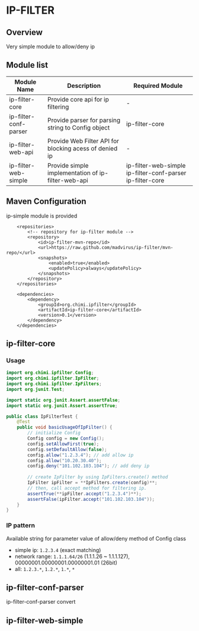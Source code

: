IP-FILTER
=========

## Overview

Very simple module to allow/deny ip

## Module list

| Module Name | Description | Required Module |
| --- | --- | --- |
| ip-filter-core | Provide core api for ip filtering | - |
| ip-filter-conf-parser | Provide parser for parsing string to Config object | ip-filter-core |
| ip-filter-web-api | Provide Web Filter API for blocking acess of denied ip | - |
| ip-filter-web-simple | Provide simple implementation of ip-filter-web-api | ip-filter-web-simple ip-filter-conf-parser ip-filter-core |

## Maven Configuration

ip-simple module is provided 

```
    <repositories>
        <!-- repository for ip-filter module -->
        <repository>
            <id>ip-filter-mvn-repo</id>
            <url>https://raw.github.com/madvirus/ip-filter/mvn-repo/</url>
            <snapshots>
                <enabled>true</enabled>
                <updatePolicy>always</updatePolicy>
            </snapshots>
        </repository>
    </repositories>

    <dependencies>
        <dependency>
            <groupId>org.chimi.ipfilter</groupId>
            <artifactId>ip-filter-core</artifactId>
            <version>0.1</version>
        </dependency>
    </dependencies>
```

## ip-filter-core

### Usage

```java
import org.chimi.ipfilter.Config;
import org.chimi.ipfilter.IpFilter;
import org.chimi.ipfilter.IpFilters;
import org.junit.Test;

import static org.junit.Assert.assertFalse;
import static org.junit.Assert.assertTrue;

public class IpFilterTest {
    @Test
    public void basicUsageOfIpFilter() {
        // initialize Config
        Config config = new Config();
        config.setAllowFirst(true);
        config.setDefaultAllow(false);
        config.allow("1.2.3.4"); // add allow ip
        config.allow("10.20.30.40");
        config.deny("101.102.103.104"); // add deny ip
        
        // create IpFilter by using IpFilters.create() method
        IpFilter ipFilter = **IpFilters.create(config)**;
        // then, call accept method for filtering ip.
        assertTrue(**ipFilter.accept("1.2.3.4")**);
        assertFalse(ipFilter.accept("101.102.103.104"));
    }
}

```

### IP pattern
Available string for parameter value of allow/deny method of Config class

* simple ip: `1.2.3.4` (exact matching)
* network range: `1.1.1.64/26` (1.1.1.26 ~ 1.1.1.127), 00000001.00000001.00000001.01 (26bit)
* all: `1.2.3.*`, `1.2.*`, `1.*`, `*`

## ip-filter-conf-parser

ip-filter-conf-parser convert



## ip-filter-web-simple
